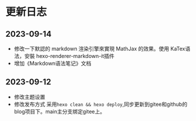 # 更新日志
## 2023-09-14
- 修改一下默認的 markdown 渲染引擎來實現 MathJax 的效果。使用 KaTex语法，安裝 hexo-renderer-markdown-it插件
- 增加《Markdown语法笔记》文档
## 2023-09-12
- 修改主题设置
- 修改发布方式
  采用`hexo clean && hexo deploy`,同步更新到gitee和github的blog项目下。main主分支绑定gitee上。
